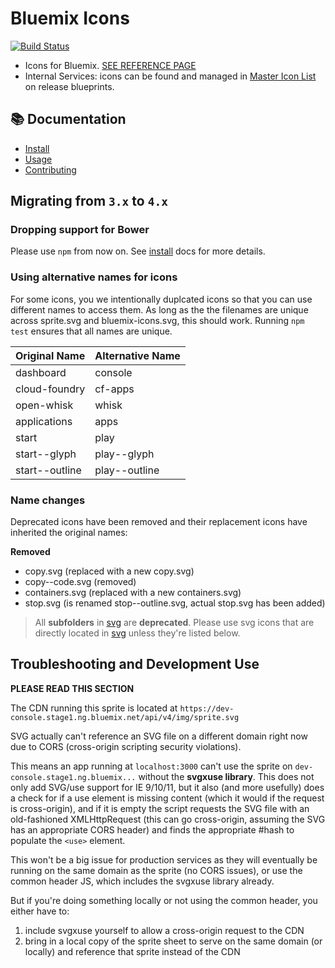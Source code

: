 # Bluemix Icons

[![Build Status](https://travis.innovate.ibm.com/Bluemix/bluemix-icons.svg?token=PscWax4p1FECdA5aCxvd&branch=master)](https://travis.innovate.ibm.com/Bluemix/bluemix-icons)

- Icons for Bluemix. [SEE REFERENCE PAGE](https://pages.github.ibm.com/Bluemix/bluemix-icons/)
- Internal Services: icons can be found and managed in [Master Icon List](https://releaseblueprints.ibm.com/display/CLOUDOE/Master+Icon+List) on release blueprints.

## :books: Documentation

* [Install](https://github.ibm.com/Bluemix/bluemix-icons/blob/master/docs/install.md)
* [Usage](https://github.ibm.com/Bluemix/bluemix-icons/blob/master/docs/usage.md)
* [Contributing](https://github.ibm.com/Bluemix/bluemix-icons/blob/master/docs/contributing.md)

## Migrating from `3.x` to `4.x`

### Dropping support for Bower

Please use `npm` from now on. See [install](https://github.ibm.com/Bluemix/bluemix-icons/blob/master/docs/install.md#install) docs for more details.

### Using alternative names for icons

For some icons, you we intentionally duplcated icons so that you can use different names to access them.
As long as the the filenames are unique across sprite.svg and bluemix-icons.svg, this should work. Running `npm test` ensures that all names are unique.

| Original Name | Alternative Name |
|---------------|------------------|
| dashboard     | console |
| cloud-foundry | cf-apps          |
| open-whisk    | whisk            |
| applications  | apps |
| start         | play |
| start--glyph  | play--glyph |
| start--outline|play--outline |


### Name changes

Deprecated icons have been removed and their replacement icons have inherited the original names:

__Removed__

- copy.svg (replaced with a new copy.svg)
- copy--code.svg (removed)
- containers.svg (replaced with a new containers.svg)
- stop.svg (is renamed stop--outline.svg, actual stop.svg has been added)

> All __subfolders__ in [svg](https://github.ibm.com/Bluemix/bluemix-icons/blob/master/svg) are __deprecated__. 
> Please use svg icons that are directly located in [svg](https://github.ibm.com/Bluemix/bluemix-icons/blob/master/svg) unless they're listed below.

## Troubleshooting and Development Use

**PLEASE READ THIS SECTION**

The CDN running this sprite is located at `https://dev-console.stage1.ng.bluemix.net/api/v4/img/sprite.svg`

SVG <use xlink:href="" /> actually can't reference an SVG file on a different domain right now due to CORS (cross-origin scripting security violations).

This means an app running at `localhost:3000` can't use the sprite on `dev-console.stage1.ng.bluemix...` without the **svgxuse library**. This does not only add SVG/use support for IE 9/10/11, but it also (and more usefully) does a check for if a use element is missing content (which it would if the request is cross-origin), and if it is empty the script requests the SVG file with an old-fashioned XMLHttpRequest (this can go cross-origin, assuming the SVG has an appropriate CORS header) and finds the appropriate #hash to populate the `<use>` element.

This won't be a big issue for production services as they will eventually be running on the same domain as the sprite (no CORS issues), or use the common header JS, which includes the svgxuse library already.

But if you're doing something locally or not using the common header, you either have to:

1. include svgxuse yourself to allow a cross-origin request to the CDN
2. bring in a local copy of the sprite sheet to serve on the same domain (or locally) and reference that sprite instead of the CDN
